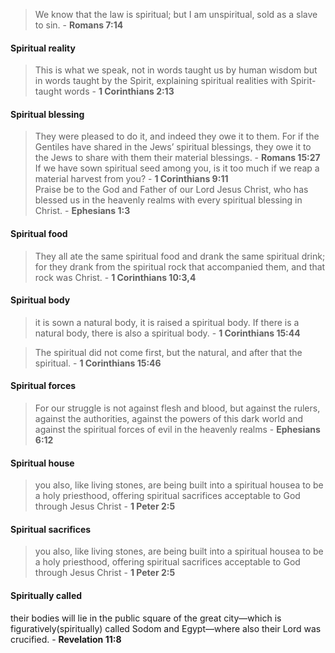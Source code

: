 > We know that the law is spiritual; but I am unspiritual, sold as a slave to sin. - **Romans 7:14**  

#### Spiritual reality
> This is what we speak, not in words taught us by human wisdom but in words taught by the Spirit, explaining spiritual realities with Spirit-taught words - **1 Corinthians 2:13**  

#### Spiritual blessing
> They were pleased to do it, and indeed they owe it to them. For if the Gentiles have shared in the Jews’ spiritual blessings, they owe it to the Jews to share with them their material blessings. - **Romans 15:27**  
> If we have sown spiritual seed among you, is it too much if we reap a material harvest from you? - **1 Corinthians 9:11**  
> Praise be to the God and Father of our Lord Jesus Christ, who has blessed us in the heavenly realms with every spiritual blessing in Christ. - **Ephesians 1:3**  

#### Spiritual food 
> They all ate the same spiritual food and drank the same spiritual drink; for they drank from the spiritual rock that accompanied them, and that rock was Christ. - **1 Corinthians 10:3,4**

#### Spiritual body
> it is sown a natural body, it is raised a spiritual body. If there is a natural body, there is also a spiritual body. - **1 Corinthians 15:44**  

> The spiritual did not come first, but the natural, and after that the spiritual. - **1 Corinthians 15:46**  

#### Spiritual forces
> For our struggle is not against flesh and blood, but against the rulers, against the authorities, against the powers of this dark world and against the spiritual forces of evil in the heavenly realms - **Ephesians 6:12**  

#### Spiritual house
> you also, like living stones, are being built into a spiritual housea to be a holy priesthood, offering spiritual sacrifices acceptable to God through Jesus Christ - **1 Peter 2:5**  

#### Spiritual sacrifices
> you also, like living stones, are being built into a spiritual housea to be a holy priesthood, offering spiritual sacrifices acceptable to God through Jesus Christ - **1 Peter 2:5**  

#### Spiritually called
their bodies will lie in the public square of the great city—which is figuratively(spiritually) called Sodom and Egypt—where also their Lord was crucified. - **Revelation 11:8**  